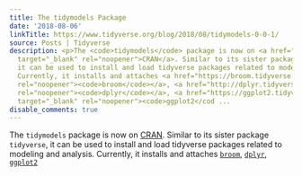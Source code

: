 ```yaml
---
title: The tidymodels Package
date: '2018-08-06'
linkTitle: https://www.tidyverse.org/blog/2018/08/tidymodels-0-0-1/
source: Posts | Tidyverse
description: <p>The <code>tidymodels</code> package is now on <a href="http://cran.r-project.org/web/packages/tidymodels"
  target="_blank" rel="noopener">CRAN</a>. Similar to its sister package <code>tidyverse</code>,
  it can be used to install and load tidyverse packages related to modeling and analysis.
  Currently, it installs and attaches <a href="https://broom.tidyverse.org/" target="_blank"
  rel="noopener"><code>broom</code></a>, <a href="http://dplyr.tidyverse.org" target="_blank"
  rel="noopener"><code>dplyr</code></a>, <a href="https://ggplot2.tidyverse.org/"
  target="_blank" rel="noopener"><code>ggplot2</cod ...
disable_comments: true
---
```

<p>The <code>tidymodels</code> package is now on <a href="http://cran.r-project.org/web/packages/tidymodels" target="_blank" rel="noopener">CRAN</a>. Similar to its sister package <code>tidyverse</code>, it can be used to install and load tidyverse packages related to modeling and analysis. Currently, it installs and attaches <a href="https://broom.tidyverse.org/" target="_blank" rel="noopener"><code>broom</code></a>, <a href="http://dplyr.tidyverse.org" target="_blank" rel="noopener"><code>dplyr</code></a>, <a href="https://ggplot2.tidyverse.org/" target="_blank" rel="noopener"><code>ggplot2</cod ...